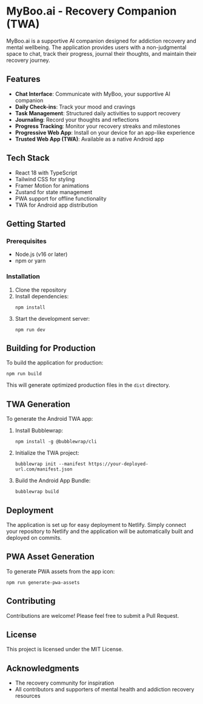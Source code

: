 # MyBoo.ai - Recovery Companion (TWA)

MyBoo.ai is a supportive AI companion designed for addiction recovery and mental wellbeing. The application provides users with a non-judgmental space to chat, track their progress, journal their thoughts, and maintain their recovery journey.

## Features

- **Chat Interface**: Communicate with MyBoo, your supportive AI companion
- **Daily Check-ins**: Track your mood and cravings
- **Task Management**: Structured daily activities to support recovery
- **Journaling**: Record your thoughts and reflections
- **Progress Tracking**: Monitor your recovery streaks and milestones
- **Progressive Web App**: Install on your device for an app-like experience
- **Trusted Web App (TWA)**: Available as a native Android app

## Tech Stack

- React 18 with TypeScript
- Tailwind CSS for styling
- Framer Motion for animations
- Zustand for state management
- PWA support for offline functionality
- TWA for Android app distribution

## Getting Started

### Prerequisites

- Node.js (v16 or later)
- npm or yarn

### Installation

1. Clone the repository
2. Install dependencies:
   ```
   npm install
   ```
3. Start the development server:
   ```
   npm run dev
   ```

## Building for Production

To build the application for production:

```
npm run build
```

This will generate optimized production files in the `dist` directory.

## TWA Generation

To generate the Android TWA app:

1. Install Bubblewrap:
   ```
   npm install -g @bubblewrap/cli
   ```

2. Initialize the TWA project:
   ```
   bubblewrap init --manifest https://your-deployed-url.com/manifest.json
   ```

3. Build the Android App Bundle:
   ```
   bubblewrap build
   ```

## Deployment

The application is set up for easy deployment to Netlify. Simply connect your repository to Netlify and the application will be automatically built and deployed on commits.

## PWA Asset Generation

To generate PWA assets from the app icon:

```
npm run generate-pwa-assets
```

## Contributing

Contributions are welcome! Please feel free to submit a Pull Request.

## License

This project is licensed under the MIT License.

## Acknowledgments

- The recovery community for inspiration
- All contributors and supporters of mental health and addiction recovery resources